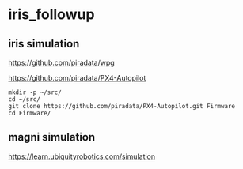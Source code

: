 # iris_followup

## iris simulation

https://github.com/piradata/wpg

https://github.com/piradata/PX4-Autopilot

```
mkdir -p ~/src/
cd ~/src/
git clone https://github.com/piradata/PX4-Autopilot.git Firmware
cd Firmware/
```

## magni simulation 

https://learn.ubiquityrobotics.com/simulation
